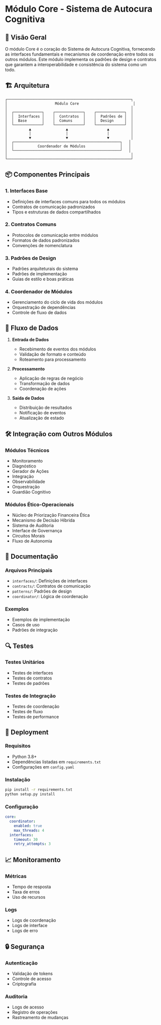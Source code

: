 # Módulo Core - Sistema de Autocura Cognitiva

## 🎯 Visão Geral

O módulo Core é o coração do Sistema de Autocura Cognitiva, fornecendo as interfaces fundamentais e mecanismos de coordenação entre todos os outros módulos. Este módulo implementa os padrões de design e contratos que garantem a interoperabilidade e consistência do sistema como um todo.

## 🏗️ Arquitetura

```
┌─────────────────────────────────────────────────────────┐
│                      Módulo Core                         │
│                                                         │
│  ┌─────────────┐    ┌─────────────┐    ┌─────────────┐  │
│  │  Interfaces │    │  Contratos  │    │  Padrões de │  │
│  │  Base       │    │  Comuns     │    │  Design     │  │
│  └─────────────┘    └─────────────┘    └─────────────┘  │
│          ▲                ▲                  ▲          │
│          │                │                  │          │
│          ▼                ▼                  ▼          │
│  ┌─────────────────────────────────────────────────┐   │
│  │           Coordenador de Módulos                │   │
│  └─────────────────────────────────────────────────┘   │
│                                                         │
└─────────────────────────────────────────────────────────┘
```

## 📦 Componentes Principais

### 1. Interfaces Base
- Definições de interfaces comuns para todos os módulos
- Contratos de comunicação padronizados
- Tipos e estruturas de dados compartilhados

### 2. Contratos Comuns
- Protocolos de comunicação entre módulos
- Formatos de dados padronizados
- Convenções de nomenclatura

### 3. Padrões de Design
- Padrões arquiteturais do sistema
- Padrões de implementação
- Guias de estilo e boas práticas

### 4. Coordenador de Módulos
- Gerenciamento do ciclo de vida dos módulos
- Orquestração de dependências
- Controle de fluxo de dados

## 🔄 Fluxo de Dados

1. **Entrada de Dados**
   - Recebimento de eventos dos módulos
   - Validação de formato e conteúdo
   - Roteamento para processamento

2. **Processamento**
   - Aplicação de regras de negócio
   - Transformação de dados
   - Coordenação de ações

3. **Saída de Dados**
   - Distribuição de resultados
   - Notificação de eventos
   - Atualização de estado

## 🛠️ Integração com Outros Módulos

### Módulos Técnicos
- Monitoramento
- Diagnóstico
- Gerador de Ações
- Integração
- Observabilidade
- Orquestração
- Guardião Cognitivo

### Módulos Ético-Operacionais
- Núcleo de Priorização Financeira Ética
- Mecanismo de Decisão Híbrida
- Sistema de Auditoria
- Interface de Governança
- Circuitos Morais
- Fluxo de Autonomia

## 📝 Documentação

### Arquivos Principais
- `interfaces/`: Definições de interfaces
- `contracts/`: Contratos de comunicação
- `patterns/`: Padrões de design
- `coordinator/`: Lógica de coordenação

### Exemplos
- Exemplos de implementação
- Casos de uso
- Padrões de integração

## 🔍 Testes

### Testes Unitários
- Testes de interfaces
- Testes de contratos
- Testes de padrões

### Testes de Integração
- Testes de coordenação
- Testes de fluxo
- Testes de performance

## 🚀 Deployment

### Requisitos
- Python 3.8+
- Dependências listadas em `requirements.txt`
- Configurações em `config.yaml`

### Instalação
```bash
pip install -r requirements.txt
python setup.py install
```

### Configuração
```yaml
core:
  coordinator:
    enabled: true
    max_threads: 4
  interfaces:
    timeout: 30
    retry_attempts: 3
```

## 📈 Monitoramento

### Métricas
- Tempo de resposta
- Taxa de erros
- Uso de recursos

### Logs
- Logs de coordenação
- Logs de interface
- Logs de erro

## 🔒 Segurança

### Autenticação
- Validação de tokens
- Controle de acesso
- Criptografia

### Auditoria
- Logs de acesso
- Registro de operações
- Rastreamento de mudanças
